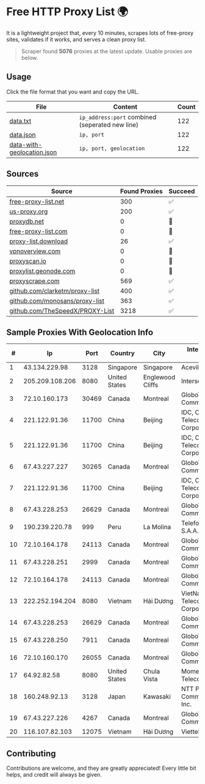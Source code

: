 
# Free HTTP Proxy List 🌍

It is a lightweight project that, every 10 minutes, scrapes lots of free-proxy sites, validates if it works, and serves a clean proxy list.


> Scraper found **5076** proxies at the latest update. Usable proxies are below.

## Usage

Click the file format that you want and copy the URL.


|File|Content|Count|
|----|-------|-----|
|[data.txt](https://raw.githubusercontent.com/themiralay/Proxy-List-World/master/data.txt)|`ip_address:port` combined (seperated new line)|122|
|[data.json](https://raw.githubusercontent.com/themiralay/Proxy-List-World/master/data.json)|`ip, port`|122|
|[data-with-geolocation.json](https://raw.githubusercontent.com/themiralay/Proxy-List-World/master/data-with-geolocation.json)|`ip, port, geolocation`|122|

## Sources

|Source|Found Proxies|Succeed|
|------|-------------|-------|
|[free-proxy-list.net](https://free-proxy-list.net)|300|✅|
|[us-proxy.org](https://www.us-proxy.org)|200|✅|
|[proxydb.net](http://proxydb.net)|0|🚫|
|[free-proxy-list.com](https://free-proxy-list.com/?page=&port=&type%5B%5D=http&type%5B%5D=https&up_time=0&search=Search)|0|🚫|
|[proxy-list.download](https://www.proxy-list.download/HTTP)|26|✅|
|[vpnoverview.com](https://vpnoverview.com/privacy/anonymous-browsing/free-proxy-servers)|0|🚫|
|[proxyscan.io](https://www.proxyscan.io)|0|🚫|
|[proxylist.geonode.com](https://proxylist.geonode.com/api/proxy-list?limit=300&page=1&sort_by=lastChecked&sort_type=desc&protocols=http,https)|0|🚫|
|[proxyscrape.com](https://api.proxyscrape.com/v2/?request=displayproxies&protocol=http&timeout=10000&country=all&ssl=all&anonymity=all)|569|✅|
|[github.com/clarketm/proxy-list](https://raw.githubusercontent.com/clarketm/proxy-list/master/proxy-list-raw.txt)|400|✅|
|[github.com/monosans/proxy-list](https://raw.githubusercontent.com/monosans/proxy-list/main/proxies/http.txt)|363|✅|
|[github.com/TheSpeedX/PROXY-List](https://raw.githubusercontent.com/TheSpeedX/PROXY-List/master/http.txt)|3218|✅|


## Sample Proxies With Geolocation Info

|#|Ip|Port|Country|City|Internet Service Provider|
|-|--|----|-------|----|-------------------------|
|1|43.134.229.98|3128|Singapore|Singapore|Aceville Pte.ltd|
|2|205.209.108.206|8080|United States|Englewood Cliffs|Interserver, Inc|
|3|72.10.160.173|30469|Canada|Montreal|GloboTech Communications|
|4|221.122.91.36|11700|China|Beijing|IDC, China Telecommunications Corporation|
|5|221.122.91.36|11700|China|Beijing|IDC, China Telecommunications Corporation|
|6|67.43.227.227|30265|Canada|Montreal|GloboTech Communications|
|7|221.122.91.36|11700|China|Beijing|IDC, China Telecommunications Corporation|
|8|67.43.228.253|26629|Canada|Montreal|GloboTech Communications|
|9|190.239.220.78|999|Peru|La Molina|Telefonica del Peru S.A.A.|
|10|72.10.164.178|24113|Canada|Montreal|GloboTech Communications|
|11|67.43.228.251|2999|Canada|Montreal|GloboTech Communications|
|12|72.10.164.178|24113|Canada|Montreal|GloboTech Communications|
|13|222.252.194.204|8080|Vietnam|Hải Dương|VietNam Post and Telecom Corporation|
|14|67.43.228.253|26629|Canada|Montreal|GloboTech Communications|
|15|67.43.228.250|7911|Canada|Montreal|GloboTech Communications|
|16|72.10.160.170|26055|Canada|Montreal|GloboTech Communications|
|17|64.92.82.58|8080|United States|Chula Vista|Momentum Telecom, Inc.|
|18|160.248.92.13|3128|Japan|Kawasaki|NTT PC Communications, Inc.|
|19|67.43.227.226|4267|Canada|Montreal|GloboTech Communications|
|20|116.107.82.103|12075|Vietnam|Hải Dương|Viettel Corporation|



## Contributing

Contributions are welcome, and they are greatly appreciated! Every
little bit helps, and credit will always be given.

